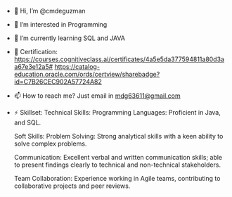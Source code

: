 - 👋 Hi, I’m @cmdeguzman
- 👀 I’m interested in Programming
- 🌱 I’m currently learning SQL and JAVA
- 💞️ Certification: https://courses.cognitiveclass.ai/certificates/4a5e5da377594811a80d3aa67e3e12a5#
                     https://catalog-education.oracle.com/ords/certview/sharebadge?id=C7B26CEC902A57724A82
- 📫 How to reach me? Just email in mdg63611@gmail.com


- ⚡ Skillset:
     Technical Skills:
     Programming Languages: Proficient in Java, and SQL.

     Soft Skills:
     Problem Solving: Strong analytical skills with a keen ability to solve complex problems.

     Communication: Excellent verbal and written communication skills; able to present findings clearly to technical and non-technical stakeholders.

     Team Collaboration: Experience working in Agile teams, contributing to collaborative projects and peer reviews.


<!---
cmdeguzman/cmdeguzman is a ✨ special ✨ repository because its `README.md` (this file) appears on your GitHub profile.
You can click the Preview link to take a look at your changes.
--->
